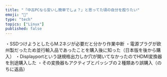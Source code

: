```yaml
---
title: "「中古PCなら安いし簡単でしょ？」と思ってた頃の自分を殴りたい"
emoji: "🔩"
type: "tech"
topics: ["Linux"]
published: false
---
```


・SSDつけようとしたらM.2ネジが必要だと分かり作業中断
・電源プラグが欧州製だったため並行輸入品であったことを購入後に知った（日本版を後から購入）
・Displayportという謎規格出力しか穴が開いてなかったのでHDMI変換器を別途購入した
・その変換器もアクティブとパッシブの２種類あり誤購入（のちに返品）